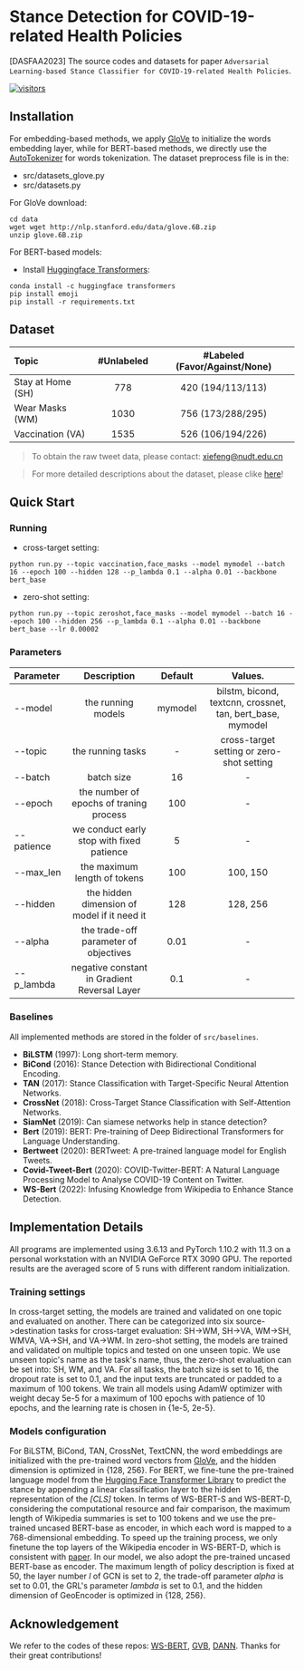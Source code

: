 [visitors-img]: https://visitor-badge.glitch.me/badge?page_id=Xiefeng69.stance-detection-for-covid19-related-health-policies
[repo-url]: https://github.com/Xiefeng69/stance-detection-for-covid19-related-health-policies

# Stance Detection for COVID-19-related Health Policies

[DASFAA2023] The source codes and datasets for paper `Adversarial Learning-based Stance Classifier for COVID-19-related Health Policies`.

[![visitors][visitors-img]][repo-url]

## Installation
For embedding-based methods, we apply [GloVe](https://github.com/stanfordnlp/GloVe) to initialize the words embedding layer, while for BERT-based methods, we directly use the [AutoTokenizer](https://huggingface.co/) for words tokenization. The dataset preprocess file is in the:

+ src/datasets_glove.py
+ src/datasets.py

For GloVe download:

```shell
cd data
wget wget http://nlp.stanford.edu/data/glove.6B.zip
unzip glove.6B.zip
```

For BERT-based models:

+ Install [Huggingface Transformers](https://huggingface.co/docs/transformers/installation):

```shell
conda install -c huggingface transformers
pip install emoji
pip install -r requirements.txt
```

## Dataset

| Topic   |  #Unlabeled |   #Labeled (Favor/Against/None) |
| :------------- | :----------: | :------------: |
| Stay at Home (SH) |   778   | 420 (194/113/113) |
| Wear Masks (WM)       |    1030     |  756 (173/288/295)  |
| Vaccination (VA)       |    1535     |  526 (106/194/226) |

> To obtain the raw tweet data, please contact: xiefeng@nudt.edu.cn

> For more detailed descriptions about the dataset, please clike [here](https://github.com/Xiefeng69/stance-detection-for-covid19-related-health-policies/tree/main/data)!

## Quick Start

### Running

+ cross-target setting:
```angular2html
python run.py --topic vaccination,face_masks --model mymodel --batch 16 --epoch 100 --hidden 128 --p_lambda 0.1 --alpha 0.01 --backbone bert_base
```

+ zero-shot setting:
```angular2html
python run.py --topic zeroshot,face_masks --model mymodel --batch 16 --epoch 100 --hidden 256 --p_lambda 0.1 --alpha 0.01 --backbone bert_base --lr 0.00002
```

### Parameters
| Parameter   |  Description |   Default |  Values. |
| :------------- | :----------: | :------------: |:------------: |
| --model | the running models   | mymodel | bilstm, bicond, textcnn, crossnet, tan, bert_base, mymodel |
| --topic | the running tasks    |  -  | cross-target setting or zero-shot setting |
| --batch | batch size     |  16 | - |
| --epoch | the number of epochs of traning process | 100 | - |
| --patience | we conduct early stop with fixed patience | 5 | - |
| --max_len | the maximum length of tokens | 100 | 100, 150|
| --hidden | the hidden dimension of model if it need it | 128 | 128, 256 |
| --alpha | the trade-off parameter of objectives | 0.01 | - |
| --p_lambda | negative constant in Gradient Reversal Layer | 0.1 | - |

### Baselines
All implemented methods are stored in the folder of `src/baselines`.

+ **BiLSTM** (1997): Long short-term memory.
+ **BiCond** (2016): Stance Detection with Bidirectional Conditional Encoding.
+ **TAN** (2017): Stance Classification with Target-Specific Neural Attention Networks.
+ **CrossNet** (2018): Cross-Target Stance Classification with Self-Attention Networks.
+ **SiamNet** (2019): Can siamese networks help in stance detection?
+ **Bert** (2019): BERT: Pre-training of Deep Bidirectional Transformers for Language Understanding.
+ **Bertweet** (2020): BERTweet: A pre-trained language model for English Tweets.
+ **Covid-Tweet-Bert** (2020): COVID-Twitter-BERT: A Natural Language Processing Model to Analyse COVID-19 Content on Twitter.
+ **WS-Bert** (2022): Infusing Knowledge from Wikipedia to Enhance Stance Detection.

## Implementation Details
All programs are implemented using 3.6.13 and PyTorch 1.10.2 with 11.3 on a personal workstation with an NVIDIA GeForce RTX 3090 GPU. The reported results are the averaged score of 5 runs with different random initialization.

### Training settings
In cross-target setting, the models are trained and validated on one topic and evaluated on another. There can be categorized into six source->destination tasks for cross-target evaluation: SH->WM, SH->VA, WM->SH, WMVA, VA->SH, and VA->WM. In zero-shot setting, the models are trained and validated on multiple topics and tested on one unseen topic. We use unseen topic's name as the task's name, thus, the zero-shot evaluation can be set into: SH, WM, and VA. For all tasks, the batch size is set to 16, the dropout rate is set to 0.1, and the input texts are truncated or padded to a maximum of 100 tokens. We train all models using AdamW optimizer with weight decay 5e-5 for a maximum of 100 epochs with patience of 10 epochs, and the learning rate is chosen in {1e-5, 2e-5}.

### Models configuration
For BiLSTM, BiCond, TAN, CrossNet, TextCNN, the word embeddings are initialized with the pre-trained word vectors from [GloVe](https://github.com/stanfordnlp/GloVe), and the hidden dimension is optimized in {128, 256}. For BERT, we fine-tune the pre-trained language model from the [Hugging Face Transformer Library](https://huggingface.co/) to predict the stance by appending a linear classification layer to the hidden representation of the *[CLS]* token. In terms of WS-BERT-S and WS-BERT-D, considering the computational resource and fair comparison, the maximum length of Wikipedia summaries is set to 100 tokens and we use the pre-trained uncased BERT-base as encoder, in which each word is mapped to a 768-dimensional embedding. To speed up the training process, we only finetune the top layers of the Wikipedia encoder in WS-BERT-D, which is consistent with [paper](https://arxiv.org/abs/2204.03839). In our model, we also adopt the pre-trained uncased BERT-base as encoder. The maximum length of policy description is fixed at 50, the layer number *l* of GCN is set to 2, the trade-off parameter *alpha* is set to 0.01, the GRL's parameter *lambda* is set to 0.1, and the hidden dimension of GeoEncoder is optimized in {128, 256}.

## Acknowledgement
We refer to the codes of these repos: [WS-BERT](https://github.com/zihaohe123/wiki-enhanced-stance-detection), [GVB](https://github.com/cuishuhao/GVB), [DANN](https://github.com/wogong/pytorch-dann). Thanks for their great contributions!

